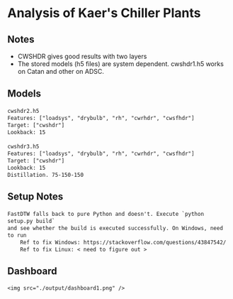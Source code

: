 # Analysis of Kaer's Chiller Plants

## Notes

- CWSHDR gives good results with two layers
- The stored models (h5 files) are system dependent. 
    cwshdr1.h5 works on Catan and other on ADSC.

## Models
    cwshdr2.h5
    Features: ["loadsys", "drybulb", "rh", "cwrhdr", "cwsfhdr"]
    Target: ["cwshdr"]
    Lookback: 15

    cwshdr3.h5
    Features: ["loadsys", "drybulb", "rh", "cwrhdr", "cwsfhdr"]
    Target: ["cwshdr"]
    Lookback: 15
    Distillation. 75-150-150

## Setup Notes
    FastDTW falls back to pure Python and doesn't. Execute `python setup.py build` 
    and see whether the build is executed successfully. On Windows, need to run
        Ref to fix Windows: https://stackoverflow.com/questions/43847542/
        Ref to fix Linux: < need to figure out >

## Dashboard
    <img src="./output/dashboard1.png" />
